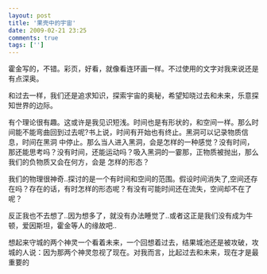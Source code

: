 ```yaml
---
layout: post
title: '果壳中的宇宙'
date: 2009-02-21 23:25
comments: true
tags: ['']
---
```


霍金写的，不错。彩页，好看，就像看连环画一样。不过使用的文字对我来说还是有点深奥。

和过去一样，我们还是追求知识，探索宇宙的奥秘，希望知晓过去和未来，乐意探知世界的边际。

有个理论很有趣。这或许是我见识短浅。时间也是有形状的，和空间一样。那么时间能不能弯曲回到过去呢?书上说，时间有开始也有终止。黑洞可以记录物质信息，时间在黑洞
中停止。那么当人进入黑洞，会是怎样的一种感觉？没有时间，那还能思考吗？没有时间，还能运动吗？吸入黑洞的一霎那，正物质被抛出，那么我们的负物质又会在何方，会是
怎样的形态？

我们的物理很神奇..探讨的是一个有时间和空间的范围。假设时间消失了,空间还存在吗？存在的话，有时怎样的形态呢？有没有可能时间还在流失，空间却不在了呢？

反正我也不去想了..因为想多了，就没有办法睡觉了..或者这正是我们没有成为牛顿，爱因斯坦，霍金等人的缘故吧..

想起来守城的两个神灵一个看着未来，一个回想着过去，结果城池还是被攻破，攻城的人说：因为那两个神灵忽视了现在。对我而言，比起过去和未来，现在才是最重要的

